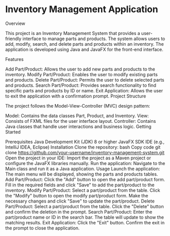 #  Inventory Management Application 

Overview 

This project is an Inventory Management System that provides a user-friendly interface to manage parts and products. The system allows users to add, modify, search, and delete parts and products within an inventory. The application is developed using Java and JavaFX for the front-end interface.

Features

Add Part/Product: Allows the user to add new parts and products to the inventory.
Modify Part/Product: Enables the user to modify existing parts and products.
Delete Part/Product: Permits the user to delete selected parts and products.
Search Part/Product: Provides search functionality to find specific parts and products by ID or name.
Exit Application: Allows the user to exit the application with a confirmation prompt.
Project Structure

The project follows the Model-View-Controller (MVC) design pattern:

Model: Contains the data classes Part, Product, and Inventory.
View: Consists of FXML files for the user interface layout.
Controller: Contains Java classes that handle user interactions and business logic.
Getting Started

Prerequisites
Java Development Kit (JDK) 8 or higher
JavaFX SDK
IDE (e.g., IntelliJ IDEA, Eclipse)
Installation
Clone the repository:
bash
Copy code
git clone https://github.com/your-username/inventory-management-system.git
Open the project in your IDE:
Import the project as a Maven project or configure the JavaFX libraries manually.
Run the application:
Navigate to the Main class and run it as a Java application.
Usage
Launch the application:
The main menu will be displayed, showing the parts and products tables.
Add Part/Product:
Click the "Add" button to open the add part/product form.
Fill in the required fields and click "Save" to add the part/product to the inventory.
Modify Part/Product:
Select a part/product from the table.
Click the "Modify" button to open the modify part/product form.
Make the necessary changes and click "Save" to update the part/product.
Delete Part/Product:
Select a part/product from the table.
Click the "Delete" button and confirm the deletion in the prompt.
Search Part/Product:
Enter the part/product name or ID in the search bar.
The table will update to show the matching results.
Exit Application:
Click the "Exit" button.
Confirm the exit in the prompt to close the application.






